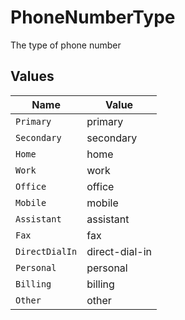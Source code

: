 # PhoneNumberType

The type of phone number


## Values

| Name           | Value          |
| -------------- | -------------- |
| `Primary`      | primary        |
| `Secondary`    | secondary      |
| `Home`         | home           |
| `Work`         | work           |
| `Office`       | office         |
| `Mobile`       | mobile         |
| `Assistant`    | assistant      |
| `Fax`          | fax            |
| `DirectDialIn` | direct-dial-in |
| `Personal`     | personal       |
| `Billing`      | billing        |
| `Other`        | other          |